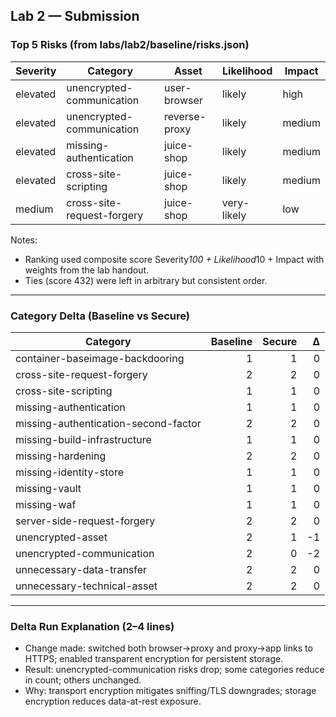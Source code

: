 ## Lab 2 — Submission

### Top 5 Risks (from labs/lab2/baseline/risks.json)

| Severity | Category | Asset | Likelihood | Impact |
|---|---|---|---|---|
| elevated | unencrypted-communication | user-browser | likely | high |
| elevated | unencrypted-communication | reverse-proxy | likely | medium |
| elevated | missing-authentication | juice-shop | likely | medium |
| elevated | cross-site-scripting | juice-shop | likely | medium |
| medium | cross-site-request-forgery | juice-shop | very-likely | low |

Notes:
- Ranking used composite score Severity*100 + Likelihood*10 + Impact with weights from the lab handout.
- Ties (score 432) were left in arbitrary but consistent order.

---

### Category Delta (Baseline vs Secure)

| Category | Baseline | Secure | Δ |
|---|---:|---:|---:|
| container-baseimage-backdooring | 1 | 1 | 0 |
| cross-site-request-forgery | 2 | 2 | 0 |
| cross-site-scripting | 1 | 1 | 0 |
| missing-authentication | 1 | 1 | 0 |
| missing-authentication-second-factor | 2 | 2 | 0 |
| missing-build-infrastructure | 1 | 1 | 0 |
| missing-hardening | 2 | 2 | 0 |
| missing-identity-store | 1 | 1 | 0 |
| missing-vault | 1 | 1 | 0 |
| missing-waf | 1 | 1 | 0 |
| server-side-request-forgery | 2 | 2 | 0 |
| unencrypted-asset | 2 | 1 | -1 |
| unencrypted-communication | 2 | 0 | -2 |
| unnecessary-data-transfer | 2 | 2 | 0 |
| unnecessary-technical-asset | 2 | 2 | 0 |

---

### Delta Run Explanation (2–4 lines)

- Change made: switched both browser→proxy and proxy→app links to HTTPS; enabled transparent encryption for persistent storage.
- Result: unencrypted-communication risks drop; some categories reduce in count; others unchanged.
- Why: transport encryption mitigates sniffing/TLS downgrades; storage encryption reduces data-at-rest exposure.


